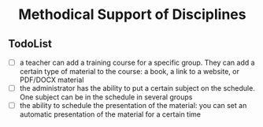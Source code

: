 <h1 align="center">Methodical Support of Disciplines</h1>

## TodoList
- [ ] a teacher can add a training course for a specific group. They can add a certain type of material to the course: a book, a link to a website, or PDF/DOCX material
- [ ] the administrator has the ability to put a certain subject on the schedule. One subject can be in the schedule in several groups
- [ ] the ability to schedule the presentation of the material: you can set an automatic presentation of the material for a certain time